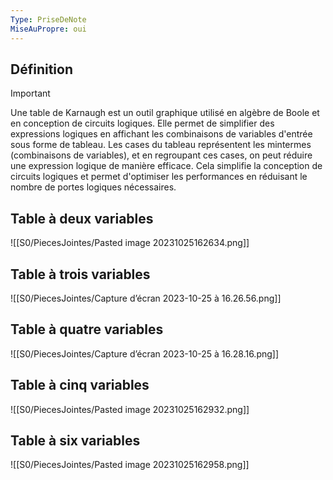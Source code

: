 ```yaml
---
Type: PriseDeNote
MiseAuPropre: oui
---
```

## Définition
>[!important]
>Une table de Karnaugh est un outil graphique utilisé en algèbre de Boole et en conception de circuits logiques. Elle permet de simplifier des expressions logiques en affichant les combinaisons de variables d'entrée sous forme de tableau. Les cases du tableau représentent les mintermes (combinaisons de variables), et en regroupant ces cases, on peut réduire une expression logique de manière efficace. Cela simplifie la conception de circuits logiques et permet d'optimiser les performances en réduisant le nombre de portes logiques nécessaires.

## Table à deux variables
![[S0/PiecesJointes/Pasted image 20231025162634.png]]
## Table à trois variables
![[S0/PiecesJointes/Capture d’écran 2023-10-25 à 16.26.56.png]]
## Table à quatre variables
![[S0/PiecesJointes/Capture d’écran 2023-10-25 à 16.28.16.png]]
## Table à cinq variables
![[S0/PiecesJointes/Pasted image 20231025162932.png]]
## Table à six variables
![[S0/PiecesJointes/Pasted image 20231025162958.png]]
